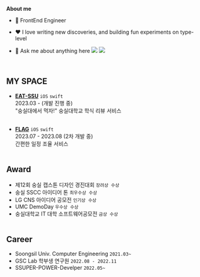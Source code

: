 <!-- ### Hi there 👋 -->

**About me** 

- 💼 FrontEnd Engineer 

<!--  - 📈 Built github-readme-stats, verlyjs and more, **50m+** hits • **50K** stars on GitHub -->

- ❤️ I love writing new discoveries, and building fun experiments on type-level

- 💬 Ask me about anything here <a href="mailto:jiwoo020801@gmail.com"><img src="https://img.shields.io/badge/Mail-FC6B4C?style=flat-square&logo=Gmail&logoColor=white&link=mailto:rlatjsghks4647@naver.com"/></a> 
<a href="https://velog.io/@cjiu0201"><img src="https://img.shields.io/badge/Velog-7F7F7F?style=flat-square&logo=Velog&logoColor=white&link=https://velog.io/@daniel4647"/></a>

</br>


## MY SPACE

- [**EAT-SSU**](https://github.com/EAT-SSU)  `iOS` `swift` </br>
2023.03 - (개발 진행 중) </br>
"숭실대에서 먹자!" 숭실대학교 학식 리뷰 서비스  </br></br>

- [**FLAG**](https://github.com/flag-app/Flag-iOS)  `iOS` `swift` </br>
2023.07 - 2023.08 (2차 개발 중) </br>
간편한 일정 조율 서비스  </br></br>


## Award
- 제12회 숭실 캡스톤 디자인 경진대회 `장려상 수상` </br>
- 숭실 SSCC 아이디어 톤 `최우수상 수상` </br>
- LG CNS 아이디어 공모전 `인기상 수상` </br>
- UMC DemoDay `우수상 수상` </br>
- 숭실대학교 IT 대학 소프트웨어공모전 `금상 수상` </br></br>




## Career
- Soongsil Univ. Computer Engineering `2021.03~ `
- GSC Lab 학부생 연구원 `2022.08 - 2022.11`
- SSUPER-POWER-Develper `2022.05~ `
